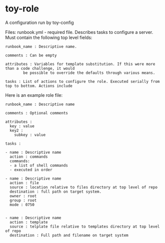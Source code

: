 # toy-role
A configuration run by toy-config

Files:
runbook.yml - required file. Describes tasks to configure a server. Must contain the
following top level fields:

    runbook_name : Descriptive name.
    
    comments : Can be empty
    
    attributes : Variables for template substitution. If this were more than a code challenge, it would
            be possible to override the defaults through various means.
            
    tasks : List of actions to configure the role. Executed serially from top to bottom. Actions include


Here is an example role file:

```
runbook_name : Descriptive name

comments : Optional comments

attributes :
  key : value
  key2 :
    subkey : value

tasks :

- name : Descriptive name
  action : commands
  commands:
  - a list of shell commands
  - executed in order

- name : Descriptive name
  action : file
  source : location relative to files directory at top level of repo
  destination : full path on target system.
  owner : root
  group : root
  mode : 0750


- name : Descriptive name
  action : template
  source : telplate file relative to templates directory at top level of repo
  destination : Full path and filename on target system

```
